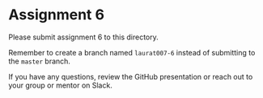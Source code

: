 # Assignment 6

Please submit assignment 6 to this directory.

Remember to create a branch named `laurat007-6` 
instead of submitting to the `master` branch.

If you have any questions, review the GitHub presentation or reach
out to your group or mentor on Slack.

